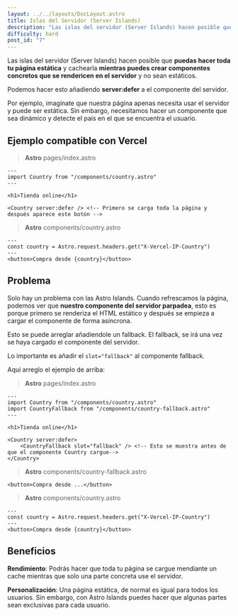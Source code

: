 ```yaml
---
layout: ../../layouts/DocLayout.astro
title: Islas del Servidor (Server Islands)
description: "Las islas del servidor (Server Islands) hacen posible que puedas hacer toda tu página estática y cachearla mientras puedes seleccionar componentes que no sean estáticos y se rendericen en el servidor."
difficulty: hard
post_id: "7"
---
```


Las islas del servidor (Server Islands) hacen posible que **puedas hacer toda tu página estática** y cachearla **mientras puedes crear componentes concretos que se rendericen en el servidor** y no sean estáticos.


Podemos hacer esto añadiendo **server:defer** a el componente del servidor.

Por ejemplo, imagínate que nuestra página apenas necesita usar el servidor y puede ser estática. Sin embargo, necesitamos hacer un componente que sea dinámico y detecte el país en el que se encuentra el usuario. 

## Ejemplo compatible con **Vercel**

> **Astro** pages/index.astro
```astro
---
import Country from "/components/country.astro"
---

<h1>Tienda online</h1>

<Country server:defer /> <!-- Primero se carga toda la página y después aparece este botón -->
```

> **Astro** components/country.astro
```astro
---
const country = Astro.request.headers.get("X-Vercel-IP-Country")
---
<button>Compra desde {country}</button> 
```

## Problema

Solo hay un problema con las Astro Islands. Cuando refrescamos la página, podemos ver que **nuestro componente del servidor parpadea**, esto es porque primero se renderiza el HTML estático y después se empieza a cargar el componente de forma asíncrona.

Esto se puede arreglar añadiendole un fallback. El fallback, se irá una vez se haya cargado el componente del servidor.

Lo importante es añadir el `slot="fallback"` al componente fallback.

Aquí arreglo el ejemplo de arriba:

> **Astro** pages/index.astro
```astro
---
import Country from "/components/country.astro"
import CountryFallback from "/components/country-fallback.astro"
---

<h1>Tienda online</h1>

<Country server:defer>
    <CountryFallback slot="fallback" /> <!-- Esto se muestra antes de que el componente Country cargue-->
</Country>
```

> **Astro** components/country-fallback.astro
```astro
<button>Compra desde ...</button> 
```

> **Astro** components/country.astro
```astro
---
const country = Astro.request.headers.get("X-Vercel-IP-Country")
---
<button>Compra desde {country}</button> 
```

## Beneficios

**Rendimiento**: Podrás hacer que toda tu página se cargue mendiante un cache mientras que solo una parte concreta use el servidor.

**Personalización**: Una página estática, de normal es igual para todos los usuarios. Sin embargo, con Astro Islands puedes hacer que algunas partes sean exclusivas para cada usuario.